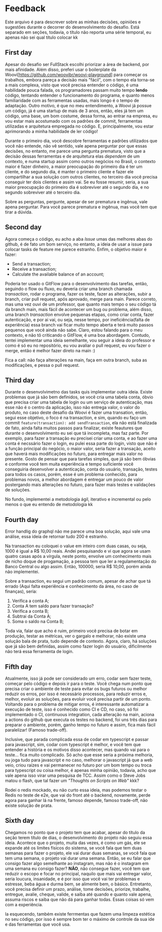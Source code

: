 # Feedback

Este arquivo é para descrever sobre as minhas decisões, opiniões e sugestões durante o decorrer do desenvolvimento do desafio. Está separado em seções, todavia, o título não reporta uma série temporal, eu apenas não sei qual título colocar kk

## First day

Apesar do desafio ser FullStack escolhi priorizar a área de backend, por mais afinidade. Além disso, preferi usar o boilerplate da Woovi[https://github.com/woovibr/woovi-playground] para começar os trabalhos, embora pareça a decisão mais "fácil", com o tempo ela torna-se a mais complexa, visto que você precisa entender o código, é uma habilidade pouca falada, os programadores passam muito tempo **lendo** código, tentando entender o funcionamento do programa, e quanto menos familiaridade com as ferramentas usadas, mais longo é o tempo de adaptação. Outro motivo, é que no meu entendimento, a Woovi já possue um código, já é uma startup de mais de 3 anos, então, eles já tem um código, uma base, um bom costume, dessa forma, ao entrar na empresa, eu vou estar mais acostumado com os padrões de commit, ferramentas utilizadas e arquitetura empregada no código. E, principalmente, vou estar aprimorando a minha habilidade de ler código!

Durante o primeiro dia, você descobre ferramentas e padrões utilizados que você não entende, não vê sentido, vale apena perguntar por que essas decisões, no entanto, me parece uma pergunta prematura, visto que a decisão dessas ferramentas e de arquitetura elas _dependem_ de um contexto, e numa startup assim como outros negócios no Brasil, o contexto maior é fazer dinheiro, a maior preocupação do primeiro dia é ter um cliente, e do segundo dia, é manter o primeiro cliente e fazer ele compartilhar a sua solução com outros clientes, no terceiro dia você precisa conseguir ter dois clientes e assim vai. Se eu fosse resumir, seria, a sua maior preocupação do primeiro dia é sobreviver até o segundo dia, e no segundo sobreviver até o terceiro dia.  

Sobre as perguntas, pergunte, apesar de ser prematura e ingênua, vale apena perguntar. Para você parece prematura e ingênua, mas você tem que tirar a dúvida.

## Second day

Agora começa o código, eu acho a aba *Issue* umas das melhores abas do github, é de fato um bom serviço, no entanto, a ideia de usar a issue para colocar tasks de feature me parece estranho. Enfim, o objetivo maior é fazer: 
- Send a transaction;
- Receive a transaction;
- Calculate the available balance of an account;

Poderia ter usado o GitFlow para o desenvolvimento das tarefas, então, seguindo o flow ou fluxo, eu deveria criar uma branch chamada *transaction*, rodar o programa, fazer os teste, fazer as alterações, subir a branch, criar pull request, após aprovado, merge para main. Parece correto, mas uma vez ouvi de um professor, que quanto mais tempo o seu código tá da branch main, mais fácil de acontecer um bug ou problema, além disso, uma branch *transaction* envolve pequenas etapas, como criar conta, fazer autenticação, e por ai vai, ou seja, nesse tempo, por ineficiência(falta de experiência) essa branch vai ficar muito tempo aberta e terá muito passos pequenos que você ainda não sabe. Claro, estou falando para o meu contexto, e não tô criticando o GitFlow, é uma boa abordagem. Contudo, tentei implementar uma ideia semelhante, vou seguir a ideia do professor e como é só eu no repositório, eu vou avaliar o pull request, eu vou fazer o merge, então é melhor fazer direto na main :) 

Fica a call: não faça alterações na main, faça em outra branch, suba as modificações, e pessa o pull request. 

## Third day

Durante o desenvolvimetno das tasks quis implementar outra ideia. Existe problemas que já são bem definidos, se você cria uma tabela conta, óbvio que precisa criar uma tabela de login ou um serviço de autenticação, mas esse não é o centro da aplicação, isso não entrega valor, o valor do produto, no caso deste desafio da Woovi é fazer uma transation, então, segui esse objetivo, o foco é na transaction, e sim, quando eu faço um commit ```feature(transaction): add sendTransaction```, ela não está finalizada de fato, ainda falta muitos passos para finalizar, existe feautures que durante o desenvolvimento eu sei que tá incompleta, mas faz parte. Por exemplo, para fazer a transação eu precisei criar uma conta, e ao fazer uma conta é necssário fazer o login, eu pulei essa parte do login, visto que não é a função principal do negócio, o maior valor, seria fazer a transação, aceito que haverá mais modificações no futuro, para entregar mais valor no presente. Gosto de pensar que para tarefas simples, que já são bem óbvias e conforme você tem muita experiência e tempo suficiente você conseguiria desenvolver a autenticação, conta do usuário, transação, testes para todos os casos, porém, esse é um problema conhecido, para problemas novos, a melhor abordagem é entregar um pouco de valor postergando mais alterações no futuro, para fazer mais testes e validações de soluções. 

No fundo, implementei a metodologia ágil, iterativo e incremental ou pelo menos o que eu entendo de metodologia kk

## Fourth day

Error handlig do graphql não me parece uma boa solução, aqui vale uma análise, essa ideia de retornar tudo 200 é estranho.

Na transaction eu coloquei o value em inteiro com duas casas, ou seja, 1000 é igual a R$ 10,00 reais. Andei pesquisando e vi que agora se usam quatro casas após a vírgula, neste ponto, envolve um conhecimento mais de nicho doque de progamação, a pessoa tem que ler a regulamentação do Banco Central ou algo assim. Então, 100000, seria R$ 10,00, porém ainda não implementei. 

Sobre a transaction, eu segui um padrão comum, apesar de achar que tá errado (Aqui falta experiência e conhecimento da área, no caso de finanças), seria: 

1. Verifica a conta A; 
2. Conta A tem saldo para fazer  transação? 
3. Verifica a conta B;
4. Subtrai da Conta A;
5. Soma o saldo na Conta B;

Toda via, falar que acho é ruim, primeiro você precisa de botar em produção, testar as métricas, ver o gargalo e melhorar, não existe uma solução bala de prata, tudo depende de contexto. Agora, claro, há soluções que já são bem definidas, assim como fazer login do usuário, dificilmente não terá essa ferramenta de login. 

## Fifth day

Atualmente, isso já pode ser considerado um erro, codar sem fazer teste, começar pelo código e depois ir para o teste. Você chega num ponto que precisa criar o ambiente de teste para evitar os bugs futuros ou melhor reduzir os erros, por isso é necessário processos, para reduzir erros e, melhor, evoluir as soluções, para evoluir você precisa partir de um ponto. Voltando para o problema de mitigar erros, é interessante automatizar a execução de teste, isso é conhecido como CI e CD, no caso, só foi implementado o CI, continuous integration, cada alteração na main, aciona a actions do github que executa os testes no backend, foi uns três dias para preparar o ambiente, porém, ganho tempo no futuro e assim, fica mais fácil paralelizar! (Famoso trade-off). 

Inclusive, que parada complicada essa de codar em typescript e passar para javascript, sim, codar com typescript é melhor, e você tem que entender a história e os motivos disso acontecer, mas quando vai para o teste... fica muito complicado. Só acho que esse seria a próxima melhoria, ou joga tudo para javascript e no caso, melhorar o javascript já que a web veio, criou raízes e vai permanecer no futuro por um bom tempo ou troca para typescript ou coisa melhor, é apenas minha opinião, todavia, acho que vale apena isso virar uma pesquisa de TCC. Assim como o Steve Jobs matou o flash, que tal fazer um _"Thoughts on Scripts on Web"_ kkk? 

Rodei o redis mockado, eu não curto essa ideia, mas podemos testar o Redis no teste de e2e, que vai do front até o backend, novamente, perde agora para ganhar lá na frente, famoso depende, famoso trade-off, não existe solução de prata.

## Sixth day 

Chegamos no ponto que o projeto tem que acabar, apesar do título da seção terem título de dias, o desenvolvimento do projeto não seguiu essa ideia. Acontece que o projeto, muita das vezes, é como um gás, ele se expande até os limites físicos do sistema, se você fala que tem duas semanas para fazer o projeto, ele vai durar duas semanas, se você fala que tem uma semana, o projeto vai durar uma semana. Então, se eu falar que consigo fazer algo semelhante ao instagram, mas não é o instagram em uma semana eu consigo fazer? **NÃO**, não consegue fazer, você tem que reduzir o escopo e focar no principal, naquilo que mais vai entregar valor, seria loucura, insanidade, e é por isso que você vai ter problemas e estresse, beba água e durma bem, se alimente bem, o básico. Entretanto, você precisa definir um prazo, análise, tome decisões, priorize, trabalhe, entregue, avalie, cheque, valide, e saiba até quando e quanto vale apena, assuma riscos e saiba que não dá para ganhar todas. Essas coisas só vem com a experiência. 

Ia esquecendo, também existe ferrmentas que fazem uma limpeza estética no seu código, por isso é sempre bom ter o máximo de controle da sua ide e das ferramentas que você usa. 


